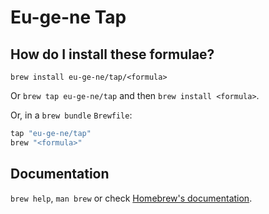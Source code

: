 # Eu-ge-ne Tap

## How do I install these formulae?

`brew install eu-ge-ne/tap/<formula>`

Or `brew tap eu-ge-ne/tap` and then `brew install <formula>`.

Or, in a `brew bundle` `Brewfile`:

```ruby
tap "eu-ge-ne/tap"
brew "<formula>"
```

## Documentation

`brew help`, `man brew` or check [Homebrew's documentation](https://docs.brew.sh).
